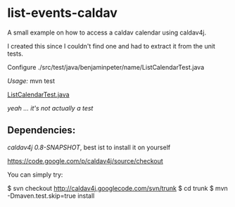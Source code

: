 
# list-events-caldav #

A small example on how to access a caldav calendar using caldav4j.

I created this since I couldn't find one and had to extract it from
the unit tests.

Configure ./src/test/java/benjaminpeter/name/ListCalendarTest.java

*Usage:* mvn test

[ListCalendarTest.java](https://github.com/dedeibel/list-events-caldav4j-example/blob/master/src/test/java/benjaminpeter/name/ListCalendarTest.java)

*yeah ... it's not actually a test*

## Dependencies: ##

*caldav4j 0.8-SNAPSHOT*, best ist to install it on yourself

https://code.google.com/p/caldav4j/source/checkout

You can simply try:

   $ svn checkout http://caldav4j.googlecode.com/svn/trunk
   $ cd trunk
   $ mvn -Dmaven.test.skip=true install
